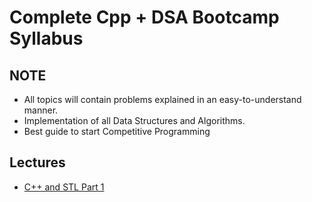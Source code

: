 # Complete Cpp + DSA Bootcamp Syllabus

## NOTE
- All topics will contain problems explained in an easy-to-understand manner.
- Implementation of all Data Structures and Algorithms.
- Best guide to start Competitive Programming

## Lectures

- [C++ and STL Part 1](https://mega.nz/file/JjAnXaBB#6xpui6otknyGnhepMA3GFejvOT_7nlAVBcC4x_ZcRJs)
